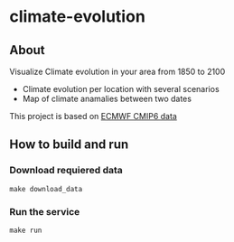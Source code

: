 # climate-evolution

## About
Visualize Climate evolution in your area from 1850 to 2100
- Climate evolution per location with several scenarios
- Map of climate anamalies between two dates

This project is based on [ECMWF CMIP6 data](https://pcmdi.llnl.gov/CMIP6/)

## How to build and run

### Download requiered data
 ```make download_data```

### Run the service
```make run```

